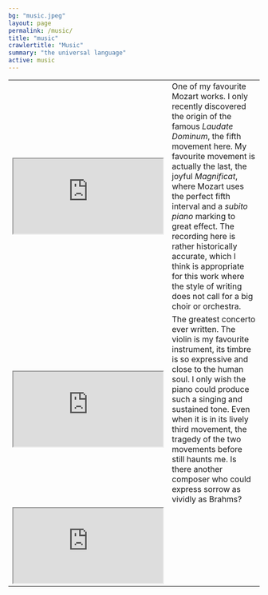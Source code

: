 ```yaml
---
bg: "music.jpeg"
layout: page
permalink: /music/
title: "music"
crawlertitle: "Music"
summary: "the universal language"
active: music
---
```

 <table style="width:100%">
<tr>
 <td>
   <iframe
  src="https://www.youtube.com/embed/BBkFmALFTBk">
  </iframe>
  </td>
  <td> One of my favourite Mozart works. I only recently discovered the origin of the famous <i>Laudate Dominum</i>, the fifth movement here. My favourite movement is actually the last, the joyful <i>Magnificat</i>, where Mozart uses the perfect fifth interval and a <i>subito piano</i> marking to great effect. The recording here is rather historically accurate, which I think is appropriate for this work where the style of writing does not call for a big choir or orchestra.
  </td>
</tr>
<tr>  
  <td>
   <iframe
  src="https://www.youtube.com/embed/lJ1xKctJpQM">
  </iframe>
  </td>
  <td> The greatest concerto ever written. The violin is my favourite instrument, its timbre is so expressive and close to the human soul. I only wish the piano could produce such a singing and sustained tone. Even when it is in its lively third movement, the tragedy of the two movements before still haunts me. Is there another composer who could express sorrow as vividly as Brahms?
  </td>
</tr>
<tr>
 <td>
   <iframe
  src="https://www.youtube.com/embed/pf4UNJqv_-A"
  </iframe>
  </td>
  <td> The tragic opening to the great St Matthew's Passion. This work, which details the death of Christ, opens with some of the most innovative uses of a double choir in the repetoire. The two choirs represent the disciples of Jesus, and the everyday man, calling to each other. An example of this is where on the final cadence of this section the words <i>Seht — Wohin? — auf unsre Schuld</i>, or "Look? — Where? — To our guilt" are heard. The choral dialogue begins around 3:05 in this recording.
  </td>
</tr>
</table> 
